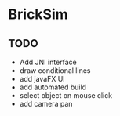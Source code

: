 # BrickSim
## TODO
- Add JNI interface
- draw conditional lines
- add javaFX UI
- add automated build
- select object on mouse click
- add camera pan